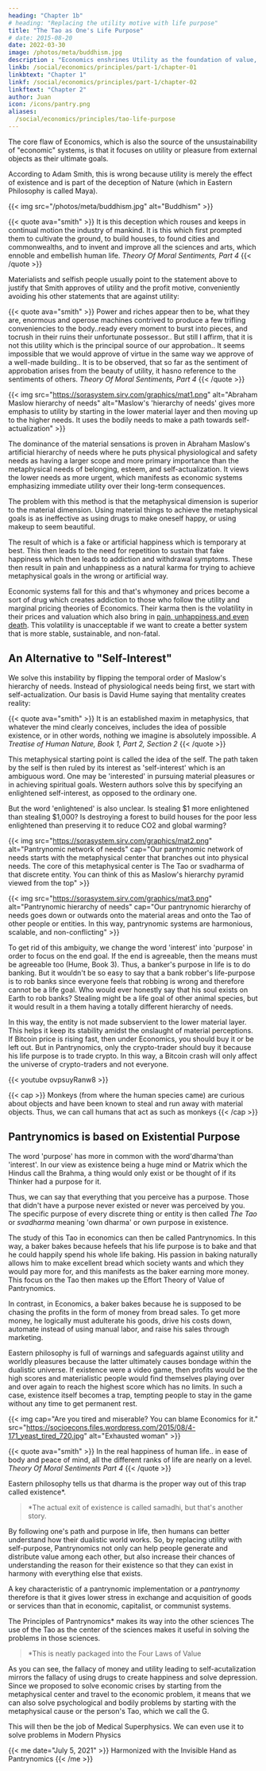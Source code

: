 ```yaml
---
heading: "Chapter 1b"
# heading: "Replacing the utility motive with life purpose"
title: "The Tao as One's Life Purpose"
# date: 2015-08-20
date: 2022-03-30
image: /photos/meta/buddhism.jpg
description : "Economics enshrines Utility as the foundation of value, while Pantrynomics emphasizes Dharma or the Tao or one's life purpose."
linkb: /social/economics/principles/part-1/chapter-01
linkbtext: "Chapter 1"
linkf: /social/economics/principles/part-1/chapter-02
linkftext: "Chapter 2"
author: Juan
icon: /icons/pantry.png
aliases:
  /social/economics/principles/tao-life-purpose
---
```



The core flaw of Economics, which is also the source of the unsustainability of "economic" systems, is that it focuses on utility or pleasure from external objects as their ultimate goals. 

According to Adam Smith, this is wrong because utility is merely the effect of existence and is part of the deception of Nature (which in Eastern Philosophy is called Maya).


{{< img src="/photos/meta/buddhism.jpg" alt="Buddhism" >}}


{{< quote ava="smith" >}}
It is this deception which rouses and keeps in continual motion the industry of mankind. It is this which first prompted them to cultivate the ground, to build houses, to found cities and commonwealths, and to invent and improve all the sciences and arts, which ennoble and embellish human life.
<cite>Theory Of Moral Sentiments, Part 4</cite>
{{< /quote >}}

Materialists and selfish people usually point to the statement above to justify that Smith approves of utility and the profit motive, conveniently avoiding his other statements that are against utility:

{{< quote ava="smith" >}}
Power and riches appear then to be, what they are, enormous and operose machines contrived to produce a few trifling conveniencies to the body..ready every moment to burst into pieces, and tocrush in their ruins their unfortunate possessor.. But still I affirm, that it is not this utility which is the principal source of our approbation.. It seems impossible that we would approve of virtue in the same way we approve of a well-made building.. It is to be observed, that so far as the sentiment of approbation arises from the beauty of utility, it hasno reference to the sentiments of others.
<cite>Theory Of Moral Sentiments, Part 4</cite>
{{< /quote >}}


{{< img src="https://sorasystem.sirv.com/graphics/mat1.png" alt="Abraham Maslow hierarchy of needs" alt="Maslow's 'hierarchy of needs' gives more emphasis to utility by starting in the lower material layer and then moving up to the higher needs. It uses the bodily needs to make a path towards self-actualization" >}}


The dominance of the material sensations is proven in Abraham Maslow's artificial hierarchy of needs where he puts physical physiological and safety needs as having a larger scope and more primary importance than the metaphysical needs of belonging, esteem, and self-actualization. It views the lower needs as more urgent, which manifests as economic systems emphasizing immediate utility over their long-term consequences.

The problem with this method is that the metaphysical dimension is superior to the material dimension. Using material things to achieve the metaphysical goals is as ineffective as using drugs to make oneself happy, or using makeup to seem beautiful. 

The result of which is a fake or artificial happiness which is temporary at best. This then leads to the need for repetition to sustain that fake happiness which then leads to addiction and withdrawal symptoms. These then result in pain and unhappiness as a natural karma for trying to achieve metaphysical goals in the wrong or artificial way.

Economic systems fall for this and that's whymoney and prices become a sort of drug  which creates addiction to those who follow the utility and marginal pricing theories of Economics. Their karma then is the volatility in their prices and valuation which also bring in [pain, unhappiness,and even death](https://edition.cnn.com/2020/06/19/business/robinhood-suicide-alex-kearns/index.html). This volatility is unacceptable if we want to create a better system that is more stable, sustainable, and non-fatal.


## An Alternative to "Self-Interest"

We solve this instability by flipping the temporal order of Maslow's hierarchy of needs. Instead of physiological needs being first, we start with self-actualization. Our basis is David Hume saying that mentality creates reality:

{{< quote ava="smith" >}}
It is an established maxim in metaphysics, that whatever the mind clearly conceives, includes the idea of possible existence, or in other words, nothing we imagine is absolutely impossible.
<cite>A Treatise of Human Nature, Book 1, Part 2, Section 2</cite>
{{< /quote >}}


This metaphysical starting point is called the idea of the self. The path taken by the self is then ruled by its interest as 'self-interest' which is an ambiguous word. One may be 'interested' in pursuing material pleasures or in achieving spiritual goals. Western authors solve this by specifying an enlightened self-interest, as opposed to the ordinary one. 

But the word 'enlightened' is also unclear. Is stealing $1 more enlightened than stealing $1,000? Is destroying a forest to build houses for the poor less enlightened than preserving it to reduce CO2 and global warming?


{{< img src="https://sorasystem.sirv.com/graphics/mat2.png" alt="Pantrynomic network of needs" cap="Our pantrynomic network of needs starts with the metaphysical center that branches out into physical needs. The core of this metaphysical center is The Tao or svadharma of that discrete entity. You can think of this as Maslow's hierarchy pyramid viewed from the top" >}}



{{< img src="https://sorasystem.sirv.com/graphics/mat3.png" alt="Pantrynomic hierarchy of needs" cap="Our pantrynomic hierarchy of needs goes down or outwards onto the material areas and onto the Tao of other people or entities. In this way, pantrynomic systems are harmonious, scalable, and non-conflicting" >}}

To get rid of this ambiguity, we change the word 'interest' into 'purpose' in order to focus on the end goal. If the end is agreeable, then the means must be agreeable too (Hume, Book 3). Thus, a banker's purpose in life is to do banking. But it wouldn't be so easy to say that a bank robber's life-purpose is to rob banks since everyone feels that robbing is wrong and therefore cannot be a life goal. Who would ever honestly say that his soul exists on Earth to rob banks? Stealing might be a life goal of other animal species, but it would result in a them having a totally different hierarchy of needs.

In this way, the entity is not made subservient to the lower material layer. This helps it keep its stability amidst the onslaught of material perceptions. If Bitcoin price is rising fast, then under Economics, you should buy it or be left out. But in Pantrynomics, only the crypto-trader should buy it because his life purpose is to trade crypto. In this way, a Bitcoin crash will only affect the universe of crypto-traders and not everyone.


{{< youtube ovpsuyRanw8 >}}


{{< cap >}}
Monkeys (from where the human species came) are curious about objects and have been known to steal and run away with material objects. Thus, we can call humans that act as such as monkeys
{{< /cap >}}


## Pantrynomics is based on Existential Purpose

The word 'purpose' has more in common with the word'dharma'than 'interest'. In our view as existence being a huge mind or Matrix which the Hindus call the Brahma, a thing would only exist or be thought of if its Thinker had a purpose for it. 

Thus, we can say that everything that you perceive has a purpose. Those that didn't have a purpose never existed or never was perceived by you. The specific purpose of every discrete thing or entity is then called *The Tao* or *svadharma* meaning 'own dharma' or own purpose in existence.

The study of this Tao in economics can then be called Pantrynomics. In this way, a baker bakes because hefeels that his life purpose is to bake and that he could happily spend his whole life baking. His passion in baking naturally allows him to make excellent bread which society wants and which they would pay more for, and this manifests as the baker earning more money. This focus on the Tao then makes up the Effort Theory of Value of Pantrynomics.

In contrast, in Economics, a baker bakes because he is supposed to be chasing the profits in the form of money from bread sales. To get more money, he logically must adulterate his goods, drive his costs down, automate instead of using manual labor, and raise his sales through marketing.

Eastern philosophy is full of warnings and safeguards against utility and worldly pleasures because the latter ultimately causes bondage within the dualistic universe. If existence were a video game, then profits would be the high scores and materialistic people would find themselves playing over and over again to reach the highest score which has no limits. In such a case, existence itself becomes a trap, tempting people to stay in the game without any time to get permanent rest.


{{< img cap="Are you tired and miserable? You can blame Economics for it." src="https://socioecons.files.wordpress.com/2015/08/4-171_yeast_tired_720.jpg" alt="Exhausted woman" >}}


{{< quote ava="smith" >}}
In the real happiness of human life.. in ease of body and peace of mind, all the different ranks of life are nearly on a level.
<cite>Theory Of Moral Sentiments Part 4</cite>
{{< /quote >}}

Eastern philosophy tells us that dharma is the proper way out of this trap called existence*. 

> *The actual exit of existence is called samadhi, but that's another story. 

By following one's path and purpose in life, then humans can better understand how their dualistic world works. So, by replacing utility with self-purpose, Pantrynomics not only can help people generate and distribute value among each other, but also increase their chances of understanding the reason for their existence so that they can exist in harmony with everything else that exists. 

A key characteristic of a pantrynomic implementation or a *pantrynomy* therefore is that it gives lower stress in exchange and acquisition of goods or services than that in economic, capitalist, or communist systems.

The Principles of Pantrynomics* makes its way into the other sciences
The use of the Tao as the center of the sciences makes it useful in solving the problems in those sciences. 

> *This is neatly packaged into the Four Laws of Value

As you can see, the fallacy of money and utility leading to self-acutalization mirrors the fallacy of using drugs to create happiness and solve depression. Since we proposed to solve economic crises by starting from the metaphysical center and travel to the economic problem, it means that we can also solve psychological and bodily problems by starting with the metaphysical cause or the person's Tao, which we call the G. 

This will then be the job of Medical Superphysics. We can even use it to solve problems in Modern Physics


{{< me date="July 5, 2021" >}}
Harmonized with the Invisible Hand as Pantrynomics
{{< /me >}}